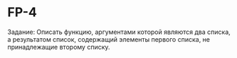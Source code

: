 # FP-4
Задание: Описать функцию, аргументами которой являются два списка, а результатом список, содержащий элементы первого списка, не принадлежащие второму списку.
